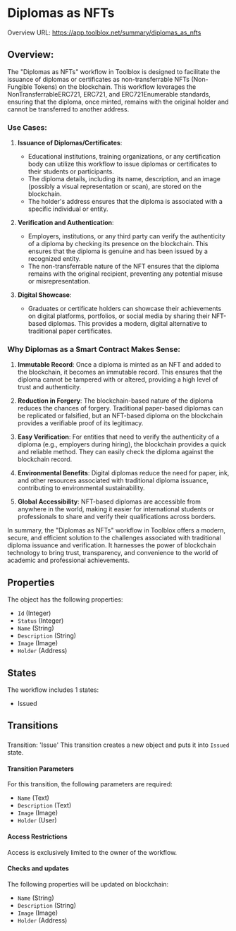 # Diplomas as NFTs

Overview URL: https://app.toolblox.net/summary/diplomas_as_nfts

## Overview:

The "Diplomas as NFTs" workflow in Toolblox is designed to facilitate the issuance of diplomas or certificates as non-transferrable NFTs (Non-Fungible Tokens) on the blockchain. This workflow leverages the NonTransferrableERC721, ERC721, and ERC721Enumerable standards, ensuring that the diploma, once minted, remains with the original holder and cannot be transferred to another address.

### Use Cases:

1.  **Issuance of Diplomas/Certificates**:
    
    *   Educational institutions, training organizations, or any certification body can utilize this workflow to issue diplomas or certificates to their students or participants.
    *   The diploma details, including its name, description, and an image (possibly a visual representation or scan), are stored on the blockchain.
    *   The holder's address ensures that the diploma is associated with a specific individual or entity.
2.  **Verification and Authentication**:
    
    *   Employers, institutions, or any third party can verify the authenticity of a diploma by checking its presence on the blockchain. This ensures that the diploma is genuine and has been issued by a recognized entity.
    *   The non-transferrable nature of the NFT ensures that the diploma remains with the original recipient, preventing any potential misuse or misrepresentation.
3.  **Digital Showcase**:
    
    *   Graduates or certificate holders can showcase their achievements on digital platforms, portfolios, or social media by sharing their NFT-based diplomas. This provides a modern, digital alternative to traditional paper certificates.

### Why Diplomas as a Smart Contract Makes Sense:

1.  **Immutable Record**: Once a diploma is minted as an NFT and added to the blockchain, it becomes an immutable record. This ensures that the diploma cannot be tampered with or altered, providing a high level of trust and authenticity.
    
2.  **Reduction in Forgery**: The blockchain-based nature of the diploma reduces the chances of forgery. Traditional paper-based diplomas can be replicated or falsified, but an NFT-based diploma on the blockchain provides a verifiable proof of its legitimacy.
    
3.  **Easy Verification**: For entities that need to verify the authenticity of a diploma (e.g., employers during hiring), the blockchain provides a quick and reliable method. They can easily check the diploma against the blockchain record.
    
4.  **Environmental Benefits**: Digital diplomas reduce the need for paper, ink, and other resources associated with traditional diploma issuance, contributing to environmental sustainability.
    
5.  **Global Accessibility**: NFT-based diplomas are accessible from anywhere in the world, making it easier for international students or professionals to share and verify their qualifications across borders.
    
In summary, the "Diplomas as NFTs" workflow in Toolblox offers a modern, secure, and efficient solution to the challenges associated with traditional diploma issuance and verification. It harnesses the power of blockchain technology to bring trust, transparency, and convenience to the world of academic and professional achievements.

## Properties
The object has the following properties:

* `Id` (Integer)
* `Status` (Integer)
* `Name` (String)
* `Description` (String)
* `Image` (Image)
* `Holder` (Address)

## States
The workflow includes 1 states:

* Issued

## Transitions
### <a name="tran_issue"></a>
Transition: 'Issue'
This transition creates a new object and puts it into `Issued` state.

#### Transition Parameters
For this transition, the following parameters are required: 

* `Name` (Text)
* `Description` (Text)
* `Image` (Image)
* `Holder` (User)

#### Access Restrictions
Access is exclusively limited to the owner of the workflow.

#### Checks and updates
The following properties will be updated on blockchain:

* `Name` (String)
* `Description` (String)
* `Image` (Image)
* `Holder` (Address)